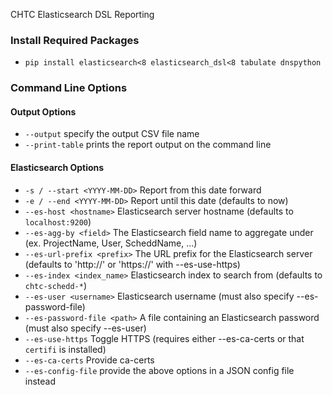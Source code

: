 CHTC Elasticsearch DSL Reporting

### Install Required Packages
* `pip install elasticsearch<8 elasticsearch_dsl<8 tabulate dnspython`

### Command Line Options
#### Output Options
* `--output` specify the output CSV file name
* `--print-table` prints the report output on the command line

#### Elasticsearch Options
* `-s / --start <YYYY-MM-DD>` Report from this date forward
* `-e / --end <YYYY-MM-DD>` Report until this date (defaults to now)
* `--es-host <hostname>` Elasticsearch server hostname (defaults to `localhost:9200`)
* `--es-agg-by <field>` The Elasticsearch field name to aggregate under (ex. ProjectName, User, ScheddName, ...)
* `--es-url-prefix <prefix>` The URL prefix for the Elasticsearch server (defaults to 'http://' or 'https://' with --es-use-https)
* `--es-index <index_name>` Elasticsearch index to search from (defaults to `chtc-schedd-*`)
* `--es-user <username>` Elasticsearch username (must also specify --es-password-file)
* `--es-password-file <path>` A file containing an Elasticsearch password (must also specify --es-user)
* `--es-use-https` Toggle HTTPS (requires either --es-ca-certs or that `certifi` is installed)
* `--es-ca-certs` Provide ca-certs
* `--es-config-file` provide the above options in a JSON config file instead
